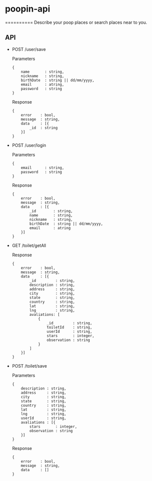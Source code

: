 # poopin-api
 ==========
 Describe your poop places or search places near to you.

API
---------------------------------------------
* POST /user/save

  	Parameters
  	```
   	{ 
   		name       : string,
		nickname   : string,
		birthDate  : string || dd/mm/yyyy,
		email      : atring,
		password   : string 
   	}
  	``` 
  	Response
  	```
   	{ 
   		error    : bool,
		message  : string,
		data     : [{
			_id  : string
		}]
   	}
  	``` 	
* POST /user/login

  	Parameters
  	```
   	{ 
   		email      : string,
		password   : string 
   	}
  	``` 
  	Response
  	```
   	{ 
   		error    : bool,
		message  : string,
		data     : [{
			_id  	   : string,
			name       : string,
			nickname   : string,
			birthDate  : string || dd/mm/yyyy,
			email      : atring
		}]
   	}
   	```
* GET /toilet/getAll

  	Response
  	```
   	{ 
   		error    : bool,
		message  : string,
		data     : [{
			_id			: string,
            description : string,
            address 	: string,
            city		: string,
            state		: string,
            country		: string,
            lat			: string,
            lng			: string,
            avaliations: [
                {
                    _id		    : string,
                    toiletId    : string,
                    userId      : string,
                    stars	    : integer,
                    observation : string
                }
            ]
		}]
   	}
  	```   	 	
* POST /toilet/save

  	Parameters
  	```
   	{ 
   		description : string,
		address     : string,
		city        : string,
		state       : string,
		country     : string,
	    lat         : string,
	    lng         : string,
	    userId      : string,
	    avaliations : [{
	    	stars       : integer,
            observation : string
		}] 
   	}
  	``` 
  	Response
  	```
   	{ 
   		error    : bool,
		message  : string,
		data     : []
   	}
  	``` 	
	



